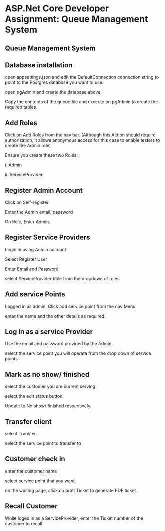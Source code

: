 # ASP.Net Core Developer Assignment: Queue Management System


## Queue Management System

## Database installation

open appsettings.json and edit the DefaultConnection connection string to point to the Postgres database you want to use.

open pgAdmin and create the database above.

Copy the contents of the queue file and execute on pgAdmin to create the required tables.



## Add Roles
Click on Add Roles from the nav bar. (Although this Action should require authorization, it allows anonymous access for this case to enable testers to create the Admin role)

Ensure you create these two Roles:

   i. Admin
   
   ii. ServiceProvider
   
 ##  Register Admin Account 
 Click on Self-register 
 
 Enter the Admin email, password
 
 On Role, Enter Admin.
 
 ## Register Service Providers
 
 Login in using Admin account
 
 Select Register User
 
 Enter Email and Password
 
 select ServiceProvider Role from the dropdown of roles
 
 ## Add service Points
 Logged in as admin, Click add service point from the nav Menu
 
 enter the name and the other details as required. 
 
 ## Log in as a service Provider
 Use the email and password provided by the Admin. 
 
 select the service point you will operate from the drop down of service points
 
 ## Mark as no show/ finished
 select the customer you are current serving. 
 
 select the edit status button.
 
 Update to No show/ finished respectively.
 
 
 ## Transfer client
 select Transfer. 
 
 select the service point to transfer to
 
 ## Customer check in 
 
 enter the customer name
 
 select service point that you want. 
 
 on the waiting page, click on print Ticket to generate PDF ticket.
 
 ## Recall Customer
 While loged in as a ServiceProvider, enter the Ticket number of the customer to recall


